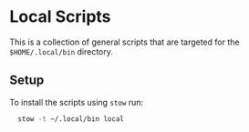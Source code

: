 # Local Scripts

This is a collection of general scripts that are targeted for the `$HOME/.local/bin` directory.

## Setup

To install the scripts using `stow` run:

```bash
  stow -t ~/.local/bin local
```

